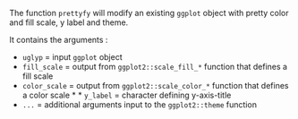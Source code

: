 The function `prettyfy` will modify an existing `ggplot` object with pretty color and fill scale, y label and theme.

It contains the arguments : 

* `uglyp` = input `ggplot` object
* `fill_scale` = output from `ggplot2::scale_fill_*` function that defines a fill scale 
* `color_scale` = output from `ggplot2::scale_color_*` function that defines a color scale * * `y_label` = character defining y-axis-title                 
* `...` = additional arguments input to the `ggplot2::theme` function

